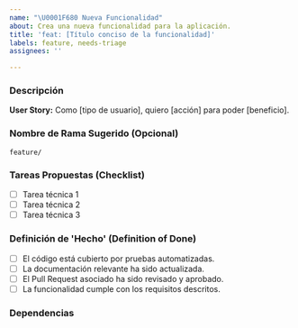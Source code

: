 ```yaml
---
name: "\U0001F680 Nueva Funcionalidad"
about: Crea una nueva funcionalidad para la aplicación.
title: 'feat: [Título conciso de la funcionalidad]'
labels: feature, needs-triage
assignees: ''

---
```


### Descripción

**User Story:** Como [tipo de usuario], quiero [acción] para poder [beneficio].

### Nombre de Rama Sugerido (Opcional)

`feature/`

### Tareas Propuestas (Checklist)

- [ ] Tarea técnica 1
- [ ] Tarea técnica 2
- [ ] Tarea técnica 3

### Definición de 'Hecho' (Definition of Done)

- [ ] El código está cubierto por pruebas automatizadas.
- [ ] La documentación relevante ha sido actualizada.
- [ ] El Pull Request asociado ha sido revisado y aprobado.
- [ ] La funcionalidad cumple con los requisitos descritos.

### Dependencias

<!-- (Opcional) Si esta issue depende de otra, vincúlala aquí. -->
